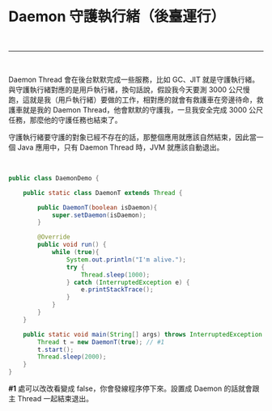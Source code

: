 # Daemon 守護執行緒（後臺運行）

<br>

-------

<br>

Daemon Thread 會在後台默默完成一些服務，比如 GC、JIT 就是守護執行緒。與守護執行緒對應的是用戶執行緒，換句話說，假設我今天要測 3000 公尺慢跑，這就是我（用戶執行緒）要做的工作，相對應的就會有救護車在旁邊待命，救護車就是我的 Daemon Thread，他會默默的守護我，一旦我安全完成 3000 公尺任務，那麼他的守護任務也結束了。

守護執行緒要守護的對象已經不存在的話，那整個應用就應該自然結束，因此當一個 Java 應用中，只有 Daemon Thread 時，JVM 就應該自動退出。


<br>

```java
public class DaemonDemo {

    public static class DaemonT extends Thread {

        public DaemonT(boolean isDaemon){
            super.setDaemon(isDaemon);
        }

        @Override
        public void run() {
            while (true){
                System.out.println("I'm alive.");
                try {
                    Thread.sleep(1000);
                } catch (InterruptedException e) {
                    e.printStackTrace();
                }
            }
        }
    }

    public static void main(String[] args) throws InterruptedException {
        Thread t = new DaemonT(true); // #1
        t.start();
        Thread.sleep(2000);
    }
}
```

__#1__ 處可以改改看變成 false，你會發線程序停下來。設置成 Daemon 的話就會跟主 Thread 一起結束退出。